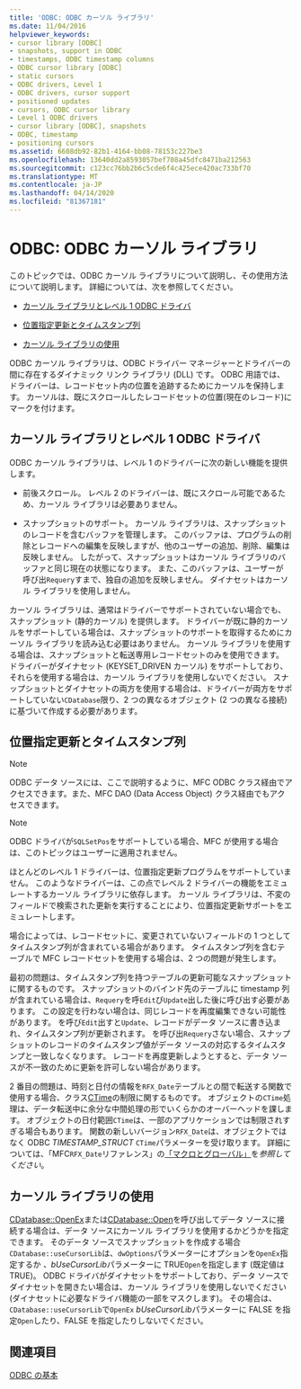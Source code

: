 ```yaml
---
title: 'ODBC: ODBC カーソル ライブラリ'
ms.date: 11/04/2016
helpviewer_keywords:
- cursor library [ODBC]
- snapshots, support in ODBC
- timestamps, ODBC timestamp columns
- ODBC cursor library [ODBC]
- static cursors
- ODBC drivers, Level 1
- ODBC drivers, cursor support
- positioned updates
- cursors, ODBC cursor library
- Level 1 ODBC drivers
- cursor library [ODBC], snapshots
- ODBC, timestamp
- positioning cursors
ms.assetid: 6608db92-82b1-4164-bb08-78153c227be3
ms.openlocfilehash: 13640dd2a8593057bef708a45dfc8471ba212563
ms.sourcegitcommit: c123cc76bb2b6c5cde6f4c425ece420ac733bf70
ms.translationtype: MT
ms.contentlocale: ja-JP
ms.lasthandoff: 04/14/2020
ms.locfileid: "81367181"
---
```

# <a name="odbc-the-odbc-cursor-library"></a>ODBC: ODBC カーソル ライブラリ

このトピックでは、ODBC カーソル ライブラリについて説明し、その使用方法について説明します。 詳細については、次を参照してください。

- [カーソル ライブラリとレベル 1 ODBC ドライバ](#_core_the_cursor_library_and_level_1_odbc_drivers)

- [位置指定更新とタイムスタンプ列](#_core_positioned_updates_and_timestamp_columns)

- [カーソル ライブラリの使用](#_core_using_the_cursor_library)

ODBC カーソル ライブラリは、ODBC ドライバー マネージャーとドライバーの間に存在するダイナミック リンク ライブラリ (DLL) です。 ODBC 用語では、ドライバーは、レコードセット内の位置を追跡するためにカーソルを保持します。 カーソルは、既にスクロールしたレコードセットの位置(現在のレコード)にマークを付けます。

## <a name="cursor-library-and-level-1-odbc-drivers"></a><a name="_core_the_cursor_library_and_level_1_odbc_drivers"></a>カーソル ライブラリとレベル 1 ODBC ドライバ

ODBC カーソル ライブラリは、レベル 1 のドライバーに次の新しい機能を提供します。

- 前後スクロール。 レベル 2 のドライバーは、既にスクロール可能であるため、カーソル ライブラリは必要ありません。

- スナップショットのサポート。 カーソル ライブラリは、スナップショットのレコードを含むバッファを管理します。 このバッファは、プログラムの削除とレコードへの編集を反映しますが、他のユーザーの追加、削除、編集は反映しません。 したがって、スナップショットはカーソル ライブラリのバッファと同じ現在の状態になります。 また、このバッファは、ユーザーが 呼び出`Requery`すまで、独自の追加を反映しません。 ダイナセットはカーソル ライブラリを使用しません。

カーソル ライブラリは、通常はドライバーでサポートされていない場合でも、スナップショット (静的カーソル) を提供します。 ドライバーが既に静的カーソルをサポートしている場合は、スナップショットのサポートを取得するためにカーソル ライブラリを読み込む必要はありません。 カーソル ライブラリを使用する場合は、スナップショットと転送専用レコードセットのみを使用できます。 ドライバーがダイナセット (KEYSET_DRIVEN カーソル) をサポートしており、それらを使用する場合は、カーソル ライブラリを使用しないでください。 スナップショットとダイナセットの両方を使用する場合は、ドライバーが両方をサポートしていない`CDatabase`限り、2 つの異なるオブジェクト (2 つの異なる接続) に基づいて作成する必要があります。

## <a name="positioned-updates-and-timestamp-columns"></a><a name="_core_positioned_updates_and_timestamp_columns"></a>位置指定更新とタイムスタンプ列

> [!NOTE]
> ODBC データ ソースには、ここで説明するように、MFC ODBC クラス経由でアクセスできます。また、MFC DAO (Data Access Object) クラス経由でもアクセスできます。

> [!NOTE]
> ODBC ドライバが`SQLSetPos`をサポートしている場合、MFC が使用する場合は、このトピックはユーザーに適用されません。

ほとんどのレベル 1 ドライバーは、位置指定更新プログラムをサポートしていません。 このようなドライバーは、この点でレベル 2 ドライバーの機能をエミュレートするカーソル ライブラリに依存します。 カーソル ライブラリは、不変のフィールドで検索された更新を実行することにより、位置指定更新サポートをエミュレートします。

場合によっては、レコードセットに、変更されていないフィールドの 1 つとしてタイムスタンプ列が含まれている場合があります。 タイムスタンプ列を含むテーブルで MFC レコードセットを使用する場合は、2 つの問題が発生します。

最初の問題は、タイムスタンプ列を持つテーブルの更新可能なスナップショットに関するものです。 スナップショットのバインド先のテーブルに timestamp 列が含まれている場合は、`Requery`を呼`Edit`び`Update`出した後に呼び出す必要があります。 この設定を行わない場合は、同じレコードを再度編集できない可能性があります。 を呼び`Edit`出すと`Update`、レコードがデータ ソースに書き込まれ、タイムスタンプ列が更新されます。 を呼び出`Requery`さない場合、スナップショットのレコードのタイムスタンプ値がデータ ソースの対応するタイムスタンプと一致しなくなります。 レコードを再度更新しようとすると、データ ソースが不一致のために更新を許可しない場合があります。

2 番目の問題は、時刻と日付の情報を`RFX_Date`テーブルとの間で転送する関数で使用する場合、クラス[CTime](../../atl-mfc-shared/reference/ctime-class.md)の制限に関するものです。 オブジェクトの`CTime`処理は、データ転送中に余分な中間処理の形でいくらかのオーバーヘッドを課します。 オブジェクトの日付範囲`CTime`は、一部のアプリケーションでは制限されすぎる場合もあります。 関数の新しいバージョン`RFX_Date`は、オブジェクトではなく ODBC *TIMESTAMP_STRUCT* `CTime`パラメーターを受け取ります。 詳細については、「MFC`RFX_Date`リファレンス」の[「マクロとグローバル」](../../mfc/reference/mfc-macros-and-globals.md)を*参照してください*。

## <a name="using-the-cursor-library"></a><a name="_core_using_the_cursor_library"></a>カーソル ライブラリの使用

[CDatabase::OpenEx](../../mfc/reference/cdatabase-class.md#openex)または[CDatabase::Open](../../mfc/reference/cdatabase-class.md#open)を呼び出してデータ ソースに接続する場合は、データ ソースにカーソル ライブラリを使用するかどうかを指定できます。 そのデータ ソースでスナップショットを作成する場合`CDatabase::useCursorLib`は、`dwOptions`パラメーターにオプションを`OpenEx`指定するか *、bUseCursorLib*パラメーターに TRUE`Open`を指定します (既定値は TRUE)。 ODBC ドライバがダイナセットをサポートしており、データ ソースでダイナセットを開きたい場合は、カーソル ライブラリを使用しないでください (ダイナセットに必要なドライバ機能の一部をマスクします)。 その場合は、`CDatabase::useCursorLib`で`OpenEx` *bUseCursorLib*パラメーターに FALSE を指定`Open`したり、FALSE を指定したりしないでください。

## <a name="see-also"></a>関連項目

[ODBC の基本](../../data/odbc/odbc-basics.md)
